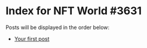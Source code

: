 # Index for NFT World #3631
Posts will be displayed in the order below:

- [Your first post](./001-first.md)

